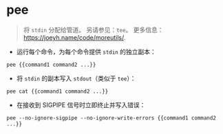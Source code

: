 # pee

> 将 `stdin` 分配给管道。
> 另请参见：`tee`。
> 更多信息：<https://joeyh.name/code/moreutils/>.

- 运行每个命令，为每个命令提供 `stdin` 的独立副本：

`pee {{command1 command2 ...}}`

- 将 `stdin` 的副本写入 `stdout`（类似于 `tee`）：

`pee cat {{command1 command2 ...}}`

- 在接收到 SIGPIPE 信号时立即终止并写入错误：

`pee --no-ignore-sigpipe --no-ignore-write-errors {{command1 command2 ...}}`